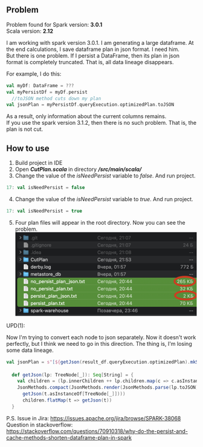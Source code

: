 <h2>Problem</h2>

Problem found for Spark version: <b>3.0.1</b> <br>
Scala version: <b>2.12</b>

I am working with spark version 3.0.1. I am generating a large dataframe. 
At the end  calculations, I save dataframe plan in json format. I need him. <br>
But there is one problem. If I persist a DataFrame, then its plan in json format is completely truncated. 
That is, all data lineage disappears.

For example, I do this:
```Scala
val myDf: DataFrame = ???
val myPersistDf = myDf.persist
  //toJSON method cuts down my plan
val jsonPlan = myPersistDf.queryExecution.optimizedPlan.toJSON
```
As a result, only information about the current columns remains.<br>
If you use the spark version 3.1.2, then there is no such problem. That is, the plan is not cut.

<h2>How to use</h2>

1. Build project in IDE
2. Open _**CutPlan.scala**_ in directory _**/src/main/scala/**_
3. Change the value of the _isNeedPersist_ variable to _false_. And run project.
```Scala
17: val isNeedPersist = false
```
4. Change the value of the _isNeedPersist_ variable to _true_. And run project.
```Scala
17: val isNeedPersist = true
```
5. Four plan files will appear in the root directory. Now you can see the problem.
![](compare_file.png)

UPD(1):

Now I'm trying to convert each node to json separately. Now it doesn't work perfectly, but I think we need to go in this direction.
The thing is, I'm losing some data lineage.

```Scala
val jsonPlan = s"[${getJson(result_df.queryExecution.optimizedPlan).mkString(",")}]"

  def getJson(lp: TreeNode[_]): Seq[String] = {
    val children = (lp.innerChildren ++ lp.children.map(c => c.asInstanceOf[TreeNode[_]])).distinct
    JsonMethods.compact(JsonMethods.render(JsonMethods.parse(lp.toJSON)(0))) +:
      getJson(t.asInstanceOf[TreeNode[_]])))
      children.flatMap(t => getJson(t))
  }
  ```

P.S. Issue in Jira: https://issues.apache.org/jira/browse/SPARK-38068 <br>
     Question in stackoverflow: https://stackoverflow.com/questions/70910318/why-do-the-persist-and-cache-methods-shorten-dataframe-plan-in-spark
